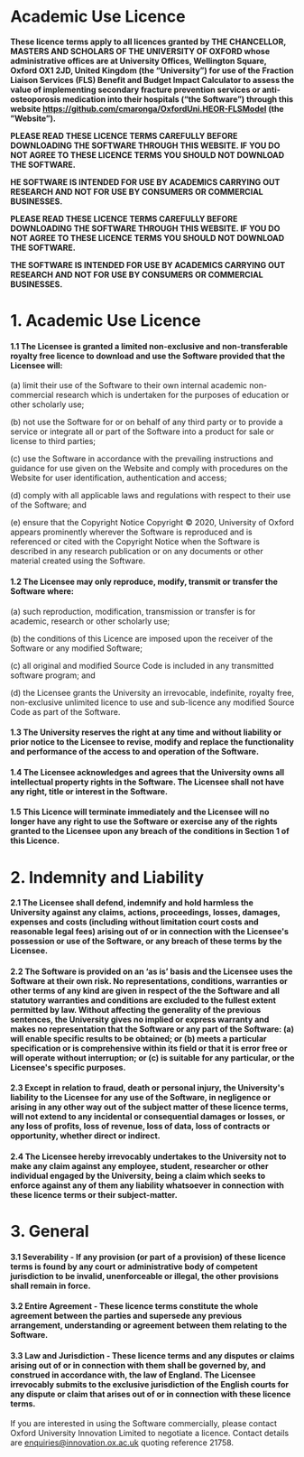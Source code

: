 
# **Academic Use Licence**

**These licence terms apply to all licences granted by THE CHANCELLOR, MASTERS AND SCHOLARS OF THE UNIVERSITY OF OXFORD whose administrative offices are at University Offices, Wellington Square, Oxford OX1 2JD, United Kingdom (the “University”) for use of the Fraction Liaison Services (FLS) Benefit and Budget Impact Calculator to assess the value of implementing secondary fracture prevention services or anti-osteoporosis medication into their hospitals (“the Software”) through this website https://github.com/cmaronga/OxfordUni.HEOR-FLSModel (the ”Website”).**

**PLEASE READ THESE LICENCE TERMS CAREFULLY BEFORE DOWNLOADING THE SOFTWARE THROUGH THIS WEBSITE.  IF YOU DO NOT AGREE TO THESE LICENCE TERMS YOU SHOULD NOT DOWNLOAD THE SOFTWARE.**

**HE SOFTWARE IS INTENDED FOR USE BY ACADEMICS CARRYING OUT RESEARCH AND NOT FOR USE BY CONSUMERS OR COMMERCIAL BUSINESSES.**


**PLEASE READ THESE LICENCE TERMS CAREFULLY BEFORE DOWNLOADING THE SOFTWARE THROUGH THIS WEBSITE.  IF YOU DO NOT AGREE TO THESE LICENCE TERMS YOU SHOULD NOT DOWNLOAD THE SOFTWARE.**

**THE SOFTWARE IS INTENDED FOR USE BY ACADEMICS CARRYING OUT RESEARCH AND NOT FOR USE BY CONSUMERS OR COMMERCIAL BUSINESSES.**


# 1.	Academic Use Licence

#### 1.1	The Licensee is granted a limited non-exclusive and non-transferable royalty free licence to download and use the Software provided that the Licensee will:

(a)	limit their use of the Software to their own internal academic non-commercial research which is undertaken for the purposes of education or other scholarly use; 

(b)	not use the Software for or on behalf of any third party or to provide a service or integrate all or part of the Software into a product for sale or license to third parties;

(c)	use the Software in accordance with the prevailing instructions and guidance for use given on the Website and comply with procedures on the Website for user identification, authentication and access;

(d)	comply with all applicable laws and regulations with respect to their use of the Software; and 

(e)	ensure that the Copyright Notice Copyright © 2020, University of Oxford appears prominently wherever the Software is reproduced and is referenced or cited with the Copyright Notice when the Software is described in any research publication or on any documents or other material created using the Software.

#### 1.2	The Licensee may only reproduce, modify, transmit or transfer the Software where:

(a)	such reproduction, modification, transmission or transfer is for academic, research or other scholarly use;

(b)	the conditions of this Licence are imposed upon the receiver of the Software or any modified Software;

(c)	all original and modified Source Code is included in any transmitted software program; and

(d)	the Licensee grants the University an irrevocable, indefinite, royalty free, non-exclusive unlimited licence to use and sub-licence any modified Source Code as part of the Software.

#### 1.3	The University reserves the right at any time and without liability or prior notice to the Licensee to revise, modify and replace the functionality and performance of the access to and operation of the Software. 

#### 1.4	The Licensee acknowledges and agrees that the University owns all intellectual property rights in the Software.  The Licensee shall not have any right, title or interest in the Software.

#### 1.5	This Licence will terminate immediately and the Licensee will no longer have any right to use the Software or exercise any of the rights granted to the Licensee upon any breach of the conditions in Section 1 of this Licence.


# 2.	Indemnity and Liability 

#### 2.1	The Licensee shall defend, indemnify and hold harmless the University against any claims, actions, proceedings, losses, damages, expenses and costs (including without limitation court costs and reasonable legal fees) arising out of or in connection with the Licensee's possession or use of the Software, or any breach of these terms by the Licensee. 

#### 2.2	The Software is provided on an ‘as is’ basis and the Licensee uses the Software at their own risk. No representations, conditions, warranties or other terms of any kind are given in respect of the the Software and all statutory warranties and conditions are excluded to the fullest extent permitted by law. Without affecting the generality of the previous sentences, the University gives no implied or express warranty and makes no representation that the Software or any part of the Software: (a) will enable specific results to be obtained; or (b) meets a particular specification or is comprehensive within its field or that it is error free or will operate without interruption; or (c) is suitable for any particular, or the Licensee's specific purposes. 

#### 2.3	Except in relation to fraud, death or personal injury, the University's liability to the Licensee for any use of the Software, in negligence or arising in any other way out of the subject matter of these licence terms, will not extend to any incidental or consequential damages or losses, or any loss of profits, loss of revenue, loss of data, loss of contracts or opportunity, whether direct or indirect.

#### 2.4	The Licensee hereby irrevocably undertakes to the University not to make any claim against any employee, student, researcher or other individual engaged by the University, being a claim which seeks to enforce against any of them any liability whatsoever in connection with these licence terms or their subject-matter. 


# 3.	General 

#### 3.1	Severability - If any provision (or part of a provision) of these licence terms is found by any court or administrative body of competent jurisdiction to be invalid, unenforceable or illegal, the other provisions shall remain in force.

#### 3.2	Entire Agreement - These licence terms constitute the whole agreement between the parties and supersede any previous arrangement, understanding or agreement between them relating to the Software. 

#### 3.3	Law and Jurisdiction - These licence terms and any disputes or claims arising out of or in connection with them shall be governed by, and construed in accordance with, the law of England. The Licensee irrevocably submits to the exclusive jurisdiction of the English courts for any dispute or claim that arises out of or in connection with these licence terms.

If you are interested in using the Software commercially, please contact Oxford University Innovation Limited to negotiate a licence. Contact details are enquiries@innovation.ox.ac.uk quoting reference 21758.










